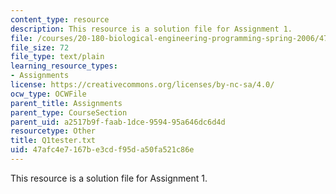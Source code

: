 ```yaml
---
content_type: resource
description: This resource is a solution file for Assignment 1.
file: /courses/20-180-biological-engineering-programming-spring-2006/47afc4e7167be3cdf95da50fa521c86e_Q1tester.txt
file_size: 72
file_type: text/plain
learning_resource_types:
- Assignments
license: https://creativecommons.org/licenses/by-nc-sa/4.0/
ocw_type: OCWFile
parent_title: Assignments
parent_type: CourseSection
parent_uid: a2517b9f-faab-1dce-9594-95a646dc6d4d
resourcetype: Other
title: Q1tester.txt
uid: 47afc4e7-167b-e3cd-f95d-a50fa521c86e
---
```

This resource is a solution file for Assignment 1.